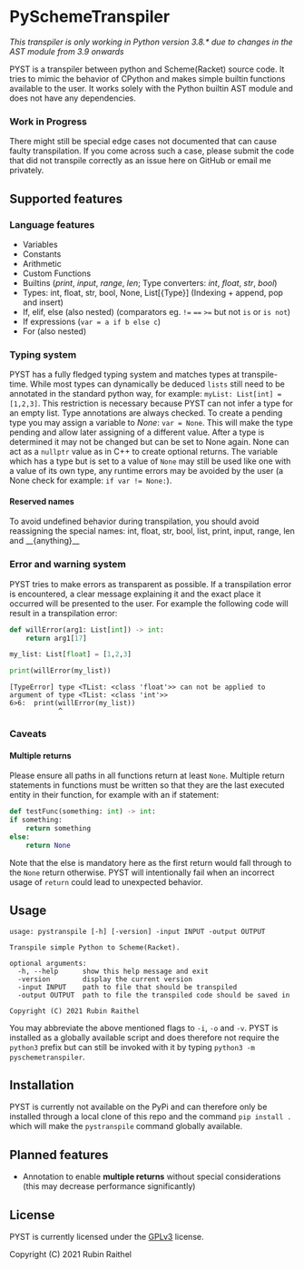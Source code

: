 
# PySchemeTranspiler

*This transpiler is only working in Python version 3.8.\* due to changes in the AST module from 3.9 onwards*

PYST is a transpiler between python and Scheme(Racket) source code. It tries to mimic the behavior of CPython and makes simple builtin functions available to the user. It works solely with the Python builtin AST module and does not have any dependencies. 

### Work in Progress
There might still be special edge cases not documented that can cause faulty transpilation. If you come across such a case, please submit the code that did not transpile correctly as an issue here on GitHub or email me privately.

## Supported features

### Language features
 - Variables
 - Constants
 - Arithmetic
 - Custom Functions
 - Builtins (*print*, *input*, *range*, *len*; Type converters: *int*, *float*, *str*, *bool*)
 - Types: int, float, str, bool, None, List[{Type}] (Indexing + append, pop and insert)
 - If, elif, else (also nested) (comparators eg. `!=` `==` `>=` but not `is` or `is not`)
 - If expressions (`var = a if b else c`)
 - For (also nested)

### Typing system
PYST has a fully fledged typing system and matches types at transpile-time. While most types can dynamically be deduced `lists` still need to be annotated in the standard python way, for example: `myList: List[int] = [1,2,3]`. This restriction is necessary because PYST can not infer a type for an empty list. Type annotations are always checked. To create a pending type you may assign a variable to *None*: `var = None`. This will make the type pending and allow later assigning of a different value. After a type is determined it may not be changed but can be set to None again. None can act as a `nullptr` value as in C++ to create optional returns. The variable which has a type but is set to a value of `None` may still be used like one with a value of its own type, any runtime errors may be avoided by the user (a None check for example: `if var != None:`).

#### Reserved names
To avoid undefined behavior during transpilation, you should avoid reassigning the special names: int, float, str, bool, list, print, input, range, len and \__{anything}__

### Error and warning system
PYST tries to make errors as transparent as possible. If a transpilation error is encountered, a clear message explaining it and the exact place it occurred will be presented to the user. For example the following code will result in a transpilation error:

```python
def willError(arg1: List[int]) -> int:
	return arg1[17]

my_list: List[float] = [1,2,3]

print(willError(my_list))
```

    [TypeError] type <TList: <class 'float'>> can not be applied to argument of type <TList: <class 'int'>>
    6>6:  print(willError(my_list))
                ^
### Caveats
#### Multiple returns
Please ensure all paths in all functions return at least `None`. Multiple return statements in functions must be written so that they are the last executed entity in their function, for example with an if statement:
```python
def testFunc(something: int) -> int:
if something:
	return something
else:
	return None
```
Note that the else is mandatory here as the first return would fall through to the `None` return otherwise.
PYST will intentionally fail when an incorrect usage of `return` could lead to unexpected behavior.

## Usage

    usage: pystranspile [-h] [-version] -input INPUT -output OUTPUT
    
    Transpile simple Python to Scheme(Racket).
    
    optional arguments:
      -h, --help      show this help message and exit
      -version        display the current version
      -input INPUT    path to file that should be transpiled
      -output OUTPUT  path to file the transpiled code should be saved in
    
    Copyright (C) 2021 Rubin Raithel
You may abbreviate the above mentioned flags to `-i`, `-o` and `-v`.
PYST is installed as a globally available script and does therefore not require the `python3` prefix but can still be invoked with it by typing `python3 -m pyschemetranspiler`.

## Installation
PYST is currently not available on the PyPi and can therefore only be installed through a local clone of this repo and the command `pip install .` which will make the `pystranspile` command globally available.

## Planned features
- Annotation to enable **multiple returns** without special considerations (this may decrease performance significantly)

## License
PYST is currently licensed under the [GPLv3](https://www.gnu.org/licenses/gpl-3.0.en.html) license.

Copyright (C) 2021 Rubin Raithel
